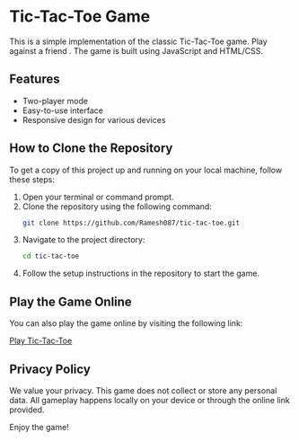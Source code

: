 # Tic-Tac-Toe Game

This is a simple implementation of the classic Tic-Tac-Toe game. Play against a friend . The game is built using JavaScript and HTML/CSS.

## Features
- Two-player mode
- Easy-to-use interface
- Responsive design for various devices

## How to Clone the Repository

To get a copy of this project up and running on your local machine, follow these steps:

1. Open your terminal or command prompt.
2. Clone the repository using the following command:
    ```bash
    git clone https://github.com/Ramesh087/tic-tac-toe.git
    ```
3. Navigate to the project directory:
    ```bash
    cd tic-tac-toe
    ```
4. Follow the setup instructions in the repository to start the game.

## Play the Game Online

You can also play the game online by visiting the following link:

[Play Tic-Tac-Toe](https://xoxo-game.netlify.app/)

## Privacy Policy

We value your privacy. This game does not collect or store any personal data. All gameplay happens locally on your device or through the online link provided.

Enjoy the game!